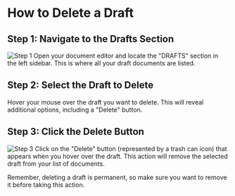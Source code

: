 # How to Delete a Draft

## Step 1: Navigate to the Drafts Section

![Step 1](/img/delete_a_draft/step_1.png) Open your document editor and locate the "DRAFTS" section in the left sidebar. This is where all your draft documents are listed.

## Step 2: Select the Draft to Delete

Hover your mouse over the draft you want to delete. This will reveal additional options, including a "Delete" button.

## Step 3: Click the Delete Button

![Step 3](/img/delete_a_draft/step_3.png) Click on the "Delete" button (represented by a trash can icon) that appears when you hover over the draft. This action will remove the selected draft from your list of documents.

Remember, deleting a draft is permanent, so make sure you want to remove it before taking this action.
